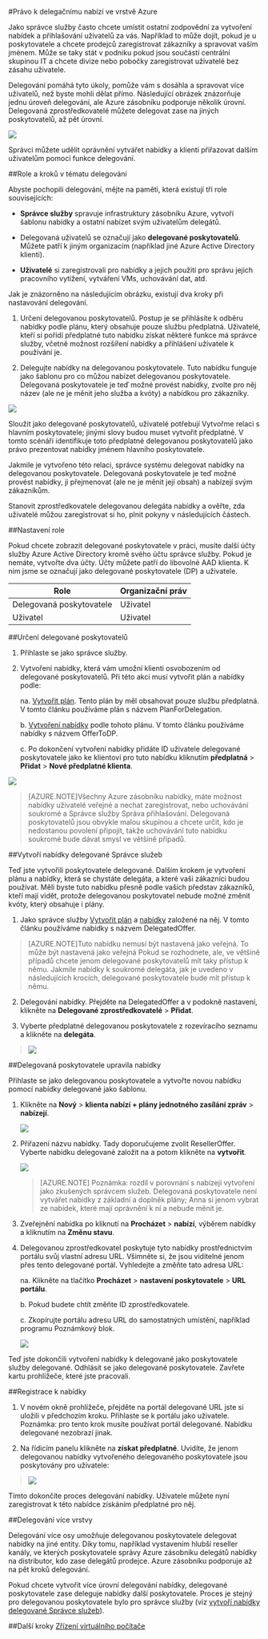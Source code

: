<properties
    pageTitle="Právo k delegačnímu nabízí ve vrstvě Azure | Microsoft Azure"
    description="Zjistěte, jak chcete dát ostatním zodpovědní za vytvoření nabídek a přihlašování uživatelů za vás."
    services="azure-stack"
    documentationCenter=""
    authors="AlfredoPizzirani"
    manager="byronr"
    editor=""/>

<tags
    ms.service="azure-stack"
    ms.workload="na"
    ms.tgt_pltfrm="na"
    ms.devlang="na"
    ms.topic="article"
    ms.date="10/07/2016"
    ms.author="alfredop"/>



#<a name="delegating-offers-in-azure-stack"></a>Právo k delegačnímu nabízí ve vrstvě Azure


Jako správce služby často chcete umístit ostatní zodpovědní za vytvoření nabídek a přihlašování uživatelů za vás. Například to může dojít, pokud je u poskytovatele a chcete prodejců zaregistrovat zákazníky a spravovat vaším jménem. Může se taky stát v podniku pokud jsou součástí centrální skupinou IT a chcete divize nebo pobočky zaregistrovat uživatelé bez zásahu uživatele.

Delegování pomáhá tyto úkoly, pomůže vám s dosáhla a spravovat více uživatelů, než byste mohli dělat přímo. Následující obrázek znázorňuje jednu úroveň delegování, ale Azure zásobníku podporuje několik úrovní. Delegovaná zprostředkovatelé můžete delegovat zase na jiných poskytovatelů, až pět úrovní.

![](media/azure-stack-delegated-provider/image1.png)

Správci můžete udělit oprávnění vytvářet nabídky a klienti přiřazovat dalším uživatelům pomocí funkce delegování.

##<a name="roles-and-steps-in-delegation"></a>Role a kroků v tématu delegování


Abyste pochopili delegování, mějte na paměti, která existují tři role souvisejících:

-   **Správce služby** spravuje infrastruktury zásobníku Azure, vytvoří šablonu nabídky a ostatní nabízet svým uživatelům delegátů.

-   Delegovaná uživatelů se označují jako **delegované poskytovatelů**. Můžete patří k jiným organizacím (například jiné Azure Active Directory klienti).

-   **Uživatelé** si zaregistrovali pro nabídky a jejich použití pro správu jejich pracovního vytížení, vytváření VMs, uchovávání dat, atd.

Jak je znázorněno na následujícím obrázku, existují dva kroky při nastavování delegování.

1.  Určení delegovanou poskytovatelů. Postup je se přihlásíte k odběru nabídky podle plánu, který obsahuje pouze službu předplatná.
    Uživatelé, kteří si pořídí předplatné tuto nabídku získat některé funkce má správce služby, včetně možnost rozšíření nabídky a přihlášení uživatele k používání je.

2.  Delegujte nabídky na delegovanou poskytovatele. Tuto nabídku funguje jako šablonu pro co můžou nabízet delegovanou poskytovatele. Delegovaná poskytovatele je teď možné provést nabídky, zvolte pro něj název (ale ne je měnit jeho služba a kvóty) a nabídkou pro zákazníky.

![](media/azure-stack-delegated-provider/image2.png)

Sloužit jako delegované poskytovatelů, uživatelé potřebují Vytvořme relaci s hlavním poskytovatele; jinými slovy budou muset vytvořit předplatné. V tomto scénáři identifikuje toto předplatné delegovanou poskytovatelů jako právo prezentovat nabídky jménem hlavního poskytovatele.

Jakmile je vytvořeno této relaci, správce systému delegovat nabídky na delegovanou poskytovatele. Delegovaná poskytovatele je teď možné provést nabídky, ji přejmenovat (ale ne je měnit její obsah) a nabízejí svým zákazníkům.

Stanovit zprostředkovatele delegovanou delegáta nabídky a ověřte, zda uživatelé můžou zaregistrovat si ho, plnit pokyny v následujících částech.

##<a name="set-up-roles"></a>Nastavení role


Pokud chcete zobrazit delegované poskytovatele v práci, musíte další účty služby Azure Active Directory kromě svého účtu správce služby. Pokud je nemáte, vytvořte dva účty. Účty můžete patří do libovolné AAD klienta. K nim jsme se označují jako delegované poskytovatele (DP) a uživatele.

| **Role** | **Organizační práv** |
| -------------------- | ----------------------- |
|  Delegovaná poskytovatele | Uživatel |
| Uživatel | Uživatel |

##<a name="identify-the-delegated-providers"></a>Určení delegované poskytovatelů


1.  Přihlaste se jako správce služby.

2.  Vytvoření nabídky, která vám umožní klienti osvobozením od delegované poskytovatelů. Při této akci musí vytvořit plán a nabídky podle:

    na.  [Vytvořit plán](azure-stack-create-plan.md).
        Tento plán by měl obsahovat pouze službu předplatná. V tomto článku používáme plán s názvem PlanForDelegation.

    b.  [Vytvoření nabídky](azure-stack-create-offer.md) 
     podle tohoto plánu. V tomto článku používáme nabídky s názvem OfferToDP.

    c.  Po dokončení vytvoření nabídky přidáte ID uživatele delegované poskytovatele jako ke klientovi pro tuto nabídku kliknutím     **předplatná** &gt; **Přidat** &gt; **Nové předplatné klienta**.

  ![](media/azure-stack-delegated-provider/image3.png)

> [AZURE.NOTE]Všechny Azure zásobníku nabídky, máte možnost nabídky uživatelé veřejné a nechat zaregistrovat, nebo uchovávání soukromé a Správce služby Správa přihlašování. Delegovaná poskytovatelů jsou obvykle malou skupinou a chcete určit, kdo je nedostanou povolení připojit, takže uchovávání tuto nabídku soukromé bude dávat smysl ve většině případů.

##<a name="service-admin-creates-the-delegated-offer"></a>Vytvoří nabídky delegované Správce služeb


Teď jste vytvořili poskytovatele delegované. Dalším krokem je vytvoření plánu a nabídky, která se chystáte delegáta, a které vaši zákazníci budou používat. Měli byste tuto nabídku přesně podle vašich představ zákazníků, kteří mají vidět, protože delegovanou poskytovatel nebude možné změnit kvóty, který obsahuje i plány.

1.  Jako správce služby [Vytvořit plán](azure-stack-create-plan.md) a [nabídky](azure-stack-create-offer.md) založené na něj. V tomto článku používáme nabídky s názvem DelegatedOffer.
> [AZURE.NOTE]Tuto nabídku nemusí být nastavená jako veřejná. To může být nastavená jako veřejná Pokud se rozhodnete, ale, ve většině případů chcete jenom delegované poskytovatelů mít taky přístup k němu. Jakmile nabídky k soukromé delegáta, jak je uvedeno v následujících krocích, delegované poskytovatele bude mít přístup k němu.

2.  Delegování nabídky. Přejděte na DelegatedOffer a v podokně nastavení, klikněte na **Delegované zprostředkovatelé** &gt; **Přidat**.

3.  Vyberte předplatné delegovanou poskytovatele z rozevíracího seznamu a klikněte na **delegáta**.

> ![](media/azure-stack-delegated-provider/image4.png)

##<a name="delegated-provider-customizes-the-offer"></a>Delegovaná poskytovatele upravila nabídky


Přihlaste se jako delegovanou poskytovatele a vytvořte novou nabídku pomocí nabídky delegované jako šablonu.

1.  Klikněte na **Nový** &gt; **klienta nabízí + plány jednotného zasílání zpráv** &gt; **nabízejí**.


    ![](media/azure-stack-delegated-provider/image5.png)


2.  Přiřazení názvu nabídky. Tady doporučujeme zvolit ResellerOffer. Vyberte nabídku delegované založit na a potom klikněte na **vytvořit**.
    
    ![](media/azure-stack-delegated-provider/image6.png)


    >[AZURE.NOTE] Poznámka: rozdíl v porovnání s nabízejí vytvoření jako zkušených správcem služeb. Delegovaná poskytovatele není vytvářet nabídky z základní a doplněk plány; Anna si jenom vybrat ze nabídek, které mají oprávnění k ní a nebude měnit je.

3. Zveřejnění nabídka po kliknutí na **Procházet** &gt; **nabízí**, výběrem nabídky a kliknutím na **Změnu stavu**.

4. Delegovanou zprostředkovatel poskytuje tyto nabídky prostřednictvím portálu svůj vlastní adresu URL. Všimněte si, že jsou viditelné jenom přes tento delegované portál. Vyhledejte a změňte tato adresa URL:

    na.  Klikněte na tlačítko **Procházet** &gt; **nastavení poskytovatele** &gt; **URL portálu**.

    b.  Pokud budete chtít změňte ID zprostředkovatele.

    c.  Zkopírujte portálu adresu URL do samostatných umístění, například programu Poznámkový blok.

    ![](media/azure-stack-delegated-provider/image7.png)
<!-- -->
Teď jste dokončili vytvoření nabídky k delegované jako poskytovatele služby delegované. Odhlásit se jako delegované poskytovatele. Zavřete kartu prohlížeče, které jste pracovali.

##<a name="sign-up-for-the-offer"></a>Registrace k nabídky


1.  V novém okně prohlížeče, přejděte na portál delegované URL jste si uložili v předchozím kroku. Přihlaste se k portálu jako uživatele. Poznámka: pro tento krok musíte používat portál delegované. Nabídku delegované nezobrazí jinak.

2.  Na řídicím panelu klikněte na **získat předplatné**. Uvidíte, že jenom delegovanou nabídky vytvořeného delegovaného poskytovatele jsou poskytovány pro uživatele:

> ![](media/azure-stack-delegated-provider/image8.png)

Tímto dokončíte proces delegování nabídky. Uživatele můžete nyní zaregistrovat k této nabídce získáním předplatné pro něj.

##<a name="multiple-tier-delegation"></a>Delegování více vrstvy


Delegování více osy umožňuje delegovanou poskytovatele delegovat nabídky na jiné entity. Díky tomu, například vystavením hlubší reseller kanály, ve kterých poskytovatele správy Azure zásobníku delegátů nabídky na distributor, kdo zase delegátů prodejce.
Azure zásobníku podporuje až na pět kroků delegování.

Pokud chcete vytvořit více úrovní delegování nabídky, delegované poskytovatele zase deleguje nabídky další poskytovatele. Proces je stejný pro delegovanou poskytovatele bylo pro správce služby (viz [vytvoří nabídky delegované Správce služeb](#service-admin-creates-the-delegated-offer)).

##<a name="next-steps"></a>Další kroky
[Zřízení virtuálního počítače](azure-stack-provision-vm.md)
